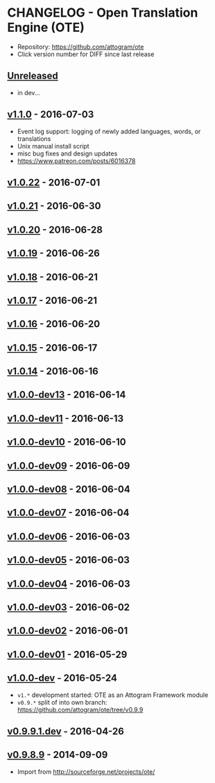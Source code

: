 # CHANGELOG - Open Translation Engine (OTE)
* Repository: https://github.com/attogram/ote
* Click version number for DIFF since last release

## [Unreleased](https://github.com/attogram/ote/compare/v1.1.0...HEAD)
- in dev...

## [v1.1.0](https://github.com/attogram/ote/compare/707300f...v1.1.0) - 2016-07-03
- Event log support: logging of newly added languages, words, or translations
- Unix manual install script
- misc bug fixes and design updates
- https://www.patreon.com/posts/6016378

## [v1.0.22](https://github.com/attogram/ote/compare/v1.0.21...707300f) - 2016-07-01
## [v1.0.21](https://github.com/attogram/ote/compare/v1.0.20...v1.0.21) - 2016-06-30
## [v1.0.20](https://github.com/attogram/ote/compare/v1.0.19...v1.0.20) - 2016-06-28
## [v1.0.19](https://github.com/attogram/ote/compare/v1.0.18...v1.0.19) - 2016-06-26
## [v1.0.18](https://github.com/attogram/ote/compare/v1.0.17...v1.0.18) - 2016-06-21
## [v1.0.17](https://github.com/attogram/ote/compare/v1.0.16...v1.0.17) - 2016-06-21
## [v1.0.16](https://github.com/attogram/ote/compare/v1.0.15...v1.0.16) - 2016-06-20
## [v1.0.15](https://github.com/attogram/ote/compare/v1.0.14...v1.0.15) - 2016-06-17
## [v1.0.14](https://github.com/attogram/ote/compare/v1.0.0-dev13...v1.0.14) - 2016-06-16
## [v1.0.0-dev13](https://github.com/attogram/ote/compare/v1.0.0-dev11...v1.0.0-dev13) - 2016-06-14
## [v1.0.0-dev11](https://github.com/attogram/ote/compare/v1.0.0-dev10...v1.0.0-dev11) - 2016-06-13
## [v1.0.0-dev10](https://github.com/attogram/ote/compare/v1.0.0-dev09...v1.0.0-dev10) - 2016-06-10
## [v1.0.0-dev09](https://github.com/attogram/ote/compare/2581a04...v1.0.0-dev09) - 2016-06-09
## [v1.0.0-dev08](https://github.com/attogram/ote/compare/7a16eec...2581a04) - 2016-06-04
## [v1.0.0-dev07](https://github.com/attogram/ote/compare/077c1cb...7a16eec) - 2016-06-04
## [v1.0.0-dev06](https://github.com/attogram/ote/compare/52e90aa...077c1cb) - 2016-06-03
## [v1.0.0-dev05](https://github.com/attogram/ote/compare/792d80d...52e90aa) - 2016-06-03
## [v1.0.0-dev04](https://github.com/attogram/ote/compare/152c87c...792d80d) - 2016-06-03
## [v1.0.0-dev03](https://github.com/attogram/ote/compare/a82a368...152c87c) - 2016-06-02
## [v1.0.0-dev02](https://github.com/attogram/ote/compare/3bbd68e...a82a368) - 2016-06-01
## [v1.0.0-dev01](https://github.com/attogram/ote/compare/d34592a...3bbd68e) - 2016-05-29

## [v1.0.0-dev](https://github.com/attogram/ote/compare/cf11f27...d34592a) - 2016-05-24
- `v1.*` development started: OTE as an Attogram Framework module
- `v0.9.*` split of into own branch: https://github.com/attogram/ote/tree/v0.9.9

## [v0.9.9.1.dev](https://github.com/attogram/ote/compare/f23a6d5...cf11f27) - 2016-04-26

## [v0.9.8.9](https://github.com/attogram/ote/tree/f23a6d5) - 2014-09-09
-  Import from http://sourceforge.net/projects/ote/
